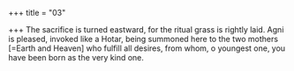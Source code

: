 +++
title = "03"

+++
The sacrifice is turned eastward, for the ritual grass is rightly laid. Agni is  pleased, invoked like a Hotar,
being summoned here to the two mothers [=Earth and Heaven] who  fulfill all desires, from whom, o youngest one, you have been born as  the very kind one.